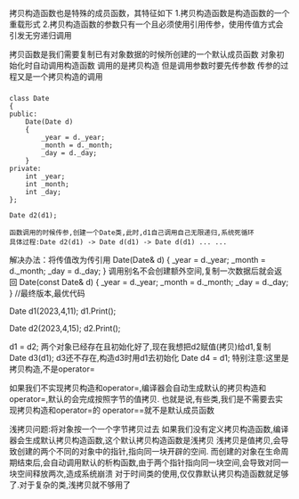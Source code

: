拷贝构造函数也是特殊的成员函数，其特征如下
1.拷贝构造函数是构造函数的一个重载形式
2.拷贝构造函数的参数只有一个且必须使用引用传参，使用传值方式会引发无穷递归调用

拷贝函数是我们需要复制已有对象数据的时候所创建的一个默认成员函数
对象初始化时自动调用构造函数
调用的是拷贝构造
但是调用参数时要先传参数
传参的过程又是一个拷贝构造的调用
#####
    class Date
    {
    public:
        Date(Date d)
        {
            _year = d._year;
            _month = d._month;
            _day = d._day;
        }
    private:
        int _year;
        int _month;
        int _day;
    };

    Date d2(d1);

    函数调用的时候传参,创建一个Date类,此时,d1自己调用自己无限递归,系统死循环
    具体过程:Date d2(d1) -> Date d(d1) -> Date d(d1) ... ...
解决办法：将传值改为传引用
        Date(Date& d)
        {
            _year = d._year;
            _month = d._month;
            _day = d._day;
        }
调用别名不会创建额外空间,复制一次数据后就会返回
Date(const Date& d)
{
    _year = d._year;
    _month = d._month;
    _day = d._day;
}
//最终版本,最优代码

Date d1(2023,4,11);
d1.Print();

Date d2(2023,4,15);
d2.Print();

d1 = d2;        两个对象已经存在且初始化好了,现在我想把d2赋值(拷贝)给d1,复制
Date d3(d1);    d3还不存在,构造d3时用d1去初始化
Date d4 = d1;   特别注意:这里是拷贝构造,不是operator=

如果我们不实现拷贝构造和operator=,编译器会自动生成默认的拷贝构造和operator=,默认的会完成按照字节的值拷贝.
也就是说,有些类,我们是不需要去实现拷贝构造和operator=的
operator==就不是默认成员函数

浅拷贝问题:将对象按一个一个字节拷贝过去
如果我们没有定义拷贝构造函数,编译器会生成默认拷贝构造函数,这个默认拷贝构造函数是浅拷贝
浅拷贝是值拷贝,会导致创建的两个不同的对象中的指针,指向同一块开辟的空间.
而创建的对象在生命周期结束后,会自动调用默认的析构函数,由于两个指针指向同一块空间,会导致对同一块空间释放两次,造成系统崩溃
对于时间类的使用,仅仅靠默认拷贝构造函数就足够了.对于复杂的类,浅拷贝就不够用了